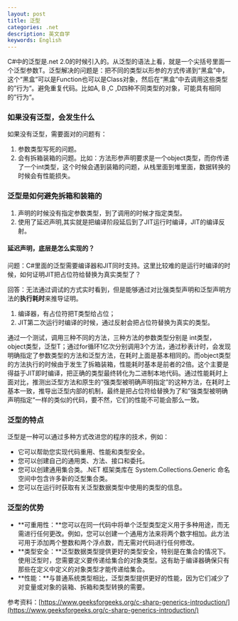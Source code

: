 ```yaml
---
layout: post
title: 泛型
categories: .net
description: 英文自学
keywords: English
---
```

C#中的泛型是.net 2.0的时候引入的。从泛型的语法上看，就是一个尖括号里面一个泛型参数T。泛型解决的问题是：把不同的类型以形参的方式传递到“黑盒”中，这个“黑盒”可以是Function也可以是Class对象，然后在“黑盒”中去调用这些类型的”行为“。避免重复代码。比如A, B ,C ,D四种不同类型的对象，可能具有相同的”行为“。

### 如果没有泛型，会发生什么

如果没有泛型，需要面对的问题有：

1. 参数类型写死的问题。
2. 会有拆箱装箱的问题。比如：方法形参声明要求是一个object类型，而你传递了一个int类型，这个时候会遇到装箱的问题，从栈里面到堆里面，数据转换的时候会有性能损失。



### 泛型是如何避免拆箱和装箱的

1. 声明的时候没有指定参数类型，到了调用的时候才指定类型。
2. 使用了延迟声明,其实就是把编译阶段延后到了JIT运行时编译，JIT的编译反射。

#### 延迟声明，底层是怎么实现的？

问题：C#里面的泛型需要编译器和JIT同时支持。这里比较难的是运行时编译的时候，如何证明JIT把占位符给替换为真实类型了？

回答：无法通过调试的方式实时看到，但是能够通过对比强类型声明和泛型声明方法的**执行耗时**来推导证明。

1. 编译器，有占位符把T类型给占位；
2. JIT第二次运行时编译的时候，通过反射会把占位符替换为真实的类型。

通过一个测试，调用三种不同的方法，三种方法的参数类型分别是 int类型，object类型，泛型T；通过for循环1亿次分别调用3个方法，通过秒表计时，会发现明确指定了参数类型的方法和泛型方法，在耗时上面是基本相同的。而object类型的方法执行的时候由于发生了拆箱装箱，性能耗时基本是前者的2倍。这个主要是得益于JIT即时编译，把正确的类型最终转化为二进制本地代码。通过性能耗时上面对比，推测出泛型方法和原生的“强类型被明确声明指定”的这种方法，在耗时上基本一致，推导出泛型内部的机制，最终是把占位符给替换为了和”强类型被明确声明指定“一样的类似的代码，要不然，它们的性能不可能会那么一致。



### 泛型的特点

泛型是一种可以通过多种方式改进您的程序的技术，例如：

- 它可以帮助您实现代码重用、性能和类型安全。
- 您可以创建自己的通用类、方法、接口和委托。
- 您可以创建通用集合类。.NET 框架类库在 System.Collections.Generic 命名空间中包含许多新的泛型集合类。
- 您可以在运行时获取有关泛型数据类型中使用的类型的信息。



### 泛型的优势

- **可重用性：**您可以在同一代码中将单个泛型类型定义用于多种用途，而无需进行任何更改。例如，您可以创建一个通用方法来将两个数字相加。此方法可用于添加两个整数和两个浮点数，而无需对代码进行任何修改。
- **类型安全：**泛型数据类型提供更好的类型安全，特别是在集合的情况下。使用泛型时，您需要定义要传递给集合的对象类型。这有助于编译器确保只有那些在定义中定义的对象类型才能传递给集合。
- **性能：**与普通系统类型相比，泛型类型提供更好的性能，因为它们减少了对变量或对象的装箱、拆箱和类型转换的需要。





参考资料：[https://www.geeksforgeeks.org/c-sharp-generics-introduction/](https://www.geeksforgeeks.org/c-sharp-generics-introduction/)

